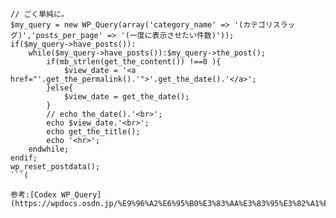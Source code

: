 ```
// ごく単純に。
$my_query = new WP_Query(array('category_name' => '(カテゴリスラッグ)','posts_per_page' => '(一度に表示させたい件数)'));
if($my_query->have_posts()):
    while($my_query->have_posts()):$my_query->the_post();
        if(mb_strlen(get_the_content()) !==0 ){
            $view_date = '<a href="'.get_the_permalink().'">'.get_the_date().'</a>';
        }else{
            $view_date = get_the_date();
        }	
        // echo the_date().'<br>';
        echo $view_date.'<br>';
        echo get_the_title();
        echo '<hr>';
    endwhile;
endif;
wp_reset_postdata();
```(

参考:[Codex WP_Query](https://wpdocs.osdn.jp/%E9%96%A2%E6%95%B0%E3%83%AA%E3%83%95%E3%82%A1%E3%83%AC%E3%83%B3%E3%82%B9/WP_Query#.E3.82.AB.E3.83.86.E3.82.B4.E3.83.AA.E3.83.BC.E3.81.AE.E3.83.91.E3.83.A9.E3.83.A1.E3.83.BC.E3.82.BF)
